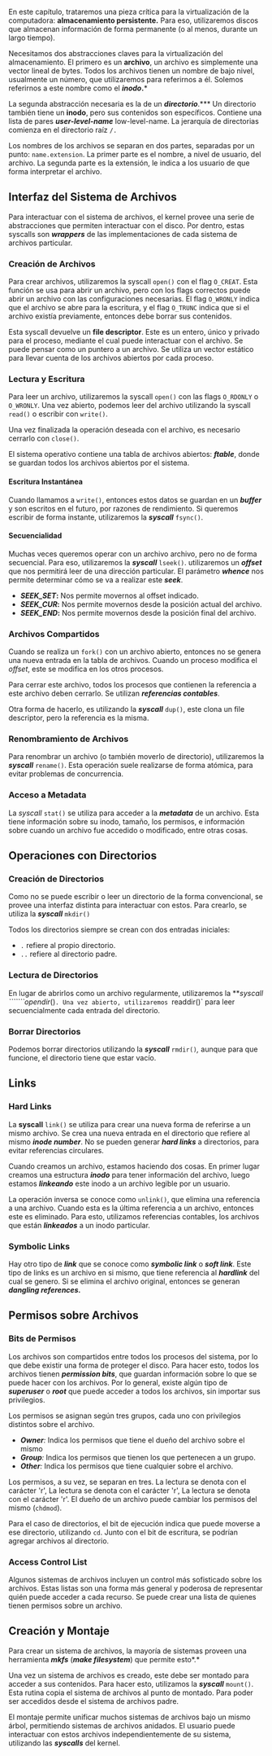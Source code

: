 En este capítulo, trataremos una pieza crítica para la virtualización de la computadora: **almacenamiento persistente.** Para eso, utilizaremos discos que almacenan información de forma permanente (o al menos, durante un largo tiempo).

Necesitamos dos abstracciones claves para la virtualización del almacenamiento. El primero es un **archivo**, un archivo es simplemente una vector lineal de bytes. Todos los archivos tienen un nombre de bajo nivel, usualmente un número, que utilizaremos para referirnos a él. Solemos referirnos a este nombre como el ***inodo*.***

La segunda abstracción necesaria es la de un ***directorio***.*** Un directorio también tiene un **inodo**, pero sus contenidos son específicos. Contiene una lista de pares ***user-level-name*** low-level-name. La jerarquía de directorias comienza en el directorio raíz `/.`

Los nombres de los archivos se separan en dos partes, separadas por un punto: `name.extension`. La primer parte es el nombre, a nivel de usuario, del archivo. La segunda parte es la extensión, le indica a los usuario de que forma interpretar el archivo.

## Interfaz del Sistema de Archivos

Para interactuar con el sistema de archivos, el kernel provee una serie de abstracciones que permiten interactuar con el disco. Por dentro, estas syscalls son ***wrappers*** de las implementaciones de cada sistema de archivos particular.

### Creación de Archivos

Para crear archivos, utilizaremos la syscall `open()` con el flag `O_CREAT`. Esta función se usa para abrir un archivo, pero con los flags correctos puede abrir un archivo con las configuraciones necesarias. El flag `O_WRONLY` indica que el archivo se abre para la escritura, y el flag `O_TRUNC` indica que si el archivo existía previamente, entonces debe borrar sus contenidos.

Esta syscall devuelve un **file descriptor**. Este es un entero, único y privado para el proceso, mediante el cual puede interactuar con el archivo. Se puede pensar como un puntero a un archivo. Se utiliza un vector estático para llevar cuenta de los archivos abiertos por cada proceso.

### Lectura y Escritura

Para leer un archivo, utilizaremos la syscall `open()` con las flags `O_RDONLY` o `O_WRONLY`. Una vez abierto, podemos leer del archivo utilizando la syscall `read()` o escribir con `write()`.

Una vez finalizada la operación deseada con el archivo, es necesario cerrarlo con `close()`.

El sistema operativo contiene una tabla de archivos abiertos: ***ftable***, donde se guardan todos los archivos abiertos por el sistema.

#### Escritura Instantánea

Cuando llamamos a `write()`, entonces estos datos se guardan en un ***buffer*** y son escritos en el futuro, por razones de rendimiento. Si queremos escribir de forma instante, utilizaremos la ***syscall*** `fsync()`.

#### Secuencialidad

Muchas veces queremos operar con un archivo archivo, pero no de forma secuencial. Para eso, utilizaremos la ***syscall*** `lseek()`. utilizaremos un ***offset*** que nos permitirá leer de una dirección particular. El parámetro ***whence*** nos permite determinar cómo se va a realizar este ***seek***.

- ***SEEK_SET*:** Nos permite movernos al offset indicado.
- ***SEEK_CUR*:** Nos permite movernos desde la posición actual del archivo.
- ***SEEK_END*:** Nos permite movernos desde la posición final del archivo.

### Archivos Compartidos

Cuando se realiza un `fork()` con un archivo abierto, entonces no se genera una nueva entrada en la tabla de archivos. Cuando un proceso modifica el *offset*, este se modifica en los otros procesos.

Para cerrar este archivo, todos los procesos que contienen la referencia a este archivo deben cerrarlo. Se utilizan ***referencias contables***.

Otra forma de hacerlo, es utilizando la ***syscall*** `dup()`, este clona un file descriptor, pero la referencia es la misma.

### Renombramiento de Archivos

Para renombrar un archivo (o también moverlo de directorio), utilizaremos la ***syscall*** `rename()`. Esta operación suele realizarse de forma atómica, para evitar problemas de concurrencia.

### Acceso a Metadata

La *syscall* `stat()` se utiliza para acceder a la ***metadata*** de un archivo. Esta tiene información sobre su inodo, tamaño, los permisos, e información sobre cuando un archivo fue accedido o modificado, entre otras cosas.

## Operaciones con Directorios

### Creación de Directorios

Como no se puede escribir o leer un directorio de la forma convencional, se provee una interfaz distinta para interactuar con estos. Para crearlo, se utiliza la ***syscall*** `mkdir()`

Todos los directorios siempre se crean con dos entradas iniciales:

- `.` refiere al propio directorio.
- `..` refiere al directorio padre.

### Lectura de Directorios

En lugar de abrirlos como un archivo regularmente, utilizaremos la ***syscall ```````opendir*()`. Una vez abierto, utilizaremos `readdir()` para leer secuencialmente cada entrada del directorio.

### Borrar Directorios

Podemos borrar directorios utilizando la ***syscall*** `rmdir()`*,* aunque para que funcione, el directorio tiene que estar vacío.

## Links

### Hard Links

La **syscall** `link()` se utiliza para crear una nueva forma de referirse a un mismo archivo. Se crea una nueva entrada en el directorio que refiere al mismo ***inode number***. No se pueden generar ***hard links*** a directorios, para evitar referencias circulares.

Cuando creamos un archivo, estamos haciendo dos cosas. En primer lugar creamos una estructura ***inodo*** para tener información del archivo, luego estamos ***linkeando*** este inodo a un archivo legible por un usuario.

La operación inversa se conoce como `unlink()`, que elimina una referencia a una archivo. Cuando esta es la última referencia a un archivo, entonces este es eliminado. Para esto, utilizamos referencias contables, los archivos que están ***linkeados*** a un inodo particular.

### Symbolic Links

Hay otro tipo de ***link*** que se conoce como ***symbolic link*** o ***soft link***. Este tipo de links es un archivo en si mismo, que tiene referencia al ***hardlink*** del cual se genero. Si se elimina el archivo original, entonces se generan ***dangling references.***

## Permisos sobre Archivos

### Bits de Permisos

Los archivos son compartidos entre todos los procesos del sistema, por lo que debe existir una forma de proteger el disco. Para hacer esto, todos los archivos tienen ***permission bits***, que guardan información sobre lo que se puede hacer con los archivos. Por lo general, existe algún tipo de ***superuser*** o ***root*** que puede acceder a todos los archivos, sin importar sus privilegios.

Los permisos se asignan según tres grupos, cada uno con privilegios distintos sobre el archivo.

- ***Owner**:* Indica los permisos que tiene el dueño del archivo sobre el mismo
- ***Group**:* Indica los permisos que tienen los que pertenecen a un grupo.
- ***Other**:* Indica los permisos que tiene cualquier sobre el archivo.

Los permisos, a su vez, se separan en tres. La lectura se denota con el carácter 'r', La lectura se denota con el carácter 'r', La lectura se denota con el carácter 'r'. El dueño de un archivo puede cambiar los permisos del mismo (`chdmod`).

Para el caso de directorios, el bit de ejecución indica que puede moverse a ese directorio, utilizando `cd`. Junto con el bit de escritura, se podrían agregar archivos al directorio.

### Access Control List

Algunos sistemas de archivos incluyen un control más sofisticado sobre los archivos. Estas listas son una forma más general y poderosa de representar quién puede acceder a cada recurso. Se puede crear una lista de quienes tienen permisos sobre un archivo.

## Creación y Montaje

Para crear un sistema de archivos, la mayoría de sistemas proveen una herramienta ***mkfs*** (***make filesystem***) que permite esto*.*

Una vez un sistema de archivos es creado, este debe ser montado para acceder a sus contenidos. Para hacer esto, utilizamos la ***syscall*** `mount()`. Esta rutina copia el sistema de archivos al punto de montado. Para poder ser accedidos desde el sistema de archivos padre.

El montaje permite unificar muchos sistemas de archivos bajo un mismo árbol, permitiendo sistemas de archivos anidados. El usuario puede interactuar con estos archivos independientemente de su sistema, utilizando las ***syscalls*** del kernel.
